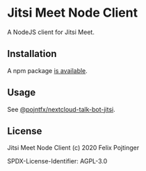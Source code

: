 # Jitsi Meet Node Client

A NodeJS client for Jitsi Meet.

## Installation

A npm package [is available](https://www.npmjs.com/package/@pojntfx/jitsi-meet-node-client).

## Usage

See [@pojntfx/nextcloud-talk-bot-jitsi](https://github.com/pojntfx/nextcloud-talk-bot-jitsi).

## License

Jitsi Meet Node Client (c) 2020 Felix Pojtinger

SPDX-License-Identifier: AGPL-3.0
